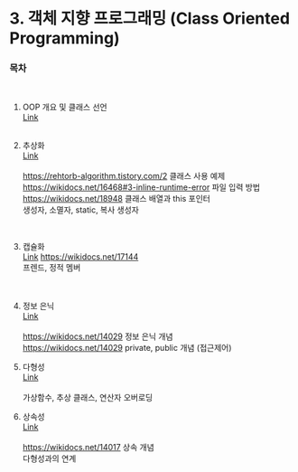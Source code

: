 # 3. 객체 지향 프로그래밍 (Class Oriented Programming)

### 목차
   
 <br/>
   
  1) OOP 개요 및 클래스 선언<br/>
  [Link](https://github.com/adrian0220/Study_cpp/blob/main/3.%20%EA%B0%9D%EC%B2%B4%20%EC%A7%80%ED%96%A5%20%ED%94%84%EB%A1%9C%EA%B7%B8%EB%9E%98%EB%B0%8D/%231.%20OOP%EC%99%80%20%ED%81%B4%EB%9E%98%EC%8A%A4%20%EC%84%A0%EC%96%B8.md)
  <br/><br/>

  2) 추상화<br/>
  [Link]()
  <br/><br/>
  https://rehtorb-algorithm.tistory.com/2 클래스 사용 예제<br/>
  https://wikidocs.net/16468#3-inline-runtime-error 파일 입력 방법 <br/>
  https://wikidocs.net/18948 클래스 배열과 this 포인터  <br/>
  생성자, 소멸자, static, 복사 생성자 <br/>
  <br/>
  
  3) 캡슐화<br/>
  [Link]()
  https://wikidocs.net/17144 <br/>
  프렌드, 정적 멤버<br/>
  <br/><br/>
  
  4) 정보 은닉<br/>
  [Link]()
  <br/><br/>
  https://wikidocs.net/14029 정보 은닉 개념<br/>
  https://wikidocs.net/14029 private, public 개념 (접근제어)<br/>
  
  5) 다형성<br/>
  [Link]()
  <br/><br/>
  가상함수, 추상 클래스, 연산자 오버로딩<br/>
  
  6) 상속성<br/>
  [Link]()
  <br/><br/>
  https://wikidocs.net/14017 상속 개념<br/>
  다형성과의 연계<br/>
